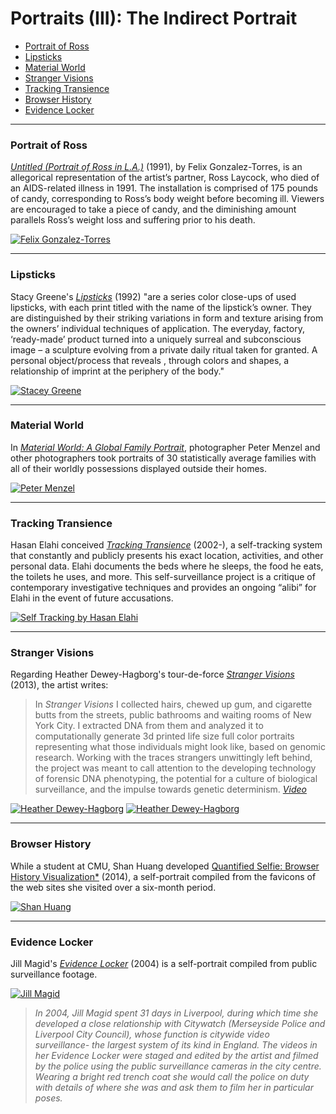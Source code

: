 # Portraits (III): The Indirect Portrait


* [Portrait of Ross](#portrait-of-ross)
* [Lipsticks](#lipsticks)
* [Material World](#material-world)
* [Stranger Visions](#stranger-visions)
* [Tracking Transience](#tracking-transience)
* [Browser History](#browser-history)
* [Evidence Locker](#evidence-locker)

---

### Portrait of Ross

[*Untitled (Portrait of Ross in L.A.)*](https://www.youtube.com/watch?v=37bSb-aQ4BM) (1991), by Felix Gonzalez-Torres, is an allegorical representation of the artist’s partner, Ross Laycock, who died of an AIDS-related illness in 1991. The installation is comprised of 175 pounds of candy, corresponding to Ross’s body weight before becoming ill. Viewers are encouraged to take a piece of candy, and the diminishing amount parallels Ross’s weight loss and suffering prior to his death.

[![Felix Gonzalez-Torres](images/torres.jpg)](http://www.artbabble.org/video/npg/hideseek-untitled-portrait-ross-la-felix-gonzalez-torres)

---

### Lipsticks

Stacy Greene's [*Lipsticks*](http://stacygreene.com/portfolio/lipsticks/) (1992) "are a series color close-ups of used lipsticks, with each print titled with the name of the lipstick’s owner. They are distinguished by their striking variations in form and texture arising from the owners’ individual techniques of application. The everyday, factory, ‘ready-made’ product turned into a uniquely surreal and subconscious image – a sculpture evolving from a private daily ritual taken for granted. A personal object/process that reveals , through colors and shapes, a relationship of imprint at the periphery of the body."

[![Stacey Greene](images/datavis_lipstick_greene2.jpg)](http://stacygreene.com/portfolio/lipsticks/)

---

### Material World

In [*Material World: A Global Family Portrait*](http://www.npr.org/sections/pictureshow/2010/08/10/129113632/picturingpossessions), photographer Peter Menzel and other photographers took portraits of 30 statistically average families with all of their worldly possessions displayed outside their homes.

[![Peter Menzel](images/family.jpg)](http://www.npr.org/sections/pictureshow/2010/08/10/129113632/picturingpossessions)

---

### Tracking Transience

Hasan Elahi conceived [*Tracking Transience*](https://www.ted.com/talks/hasan_elahi) (2002-), a self-tracking system that constantly and publicly presents his exact location, activities, and other personal data. Elahi documents the beds where he sleeps, the food he eats, the toilets he uses, and more. This self-surveillance project is a critique of contemporary investigative techniques and provides an ongoing “alibi” for Elahi in the event of future accusations.

[![Self Tracking by Hasan Elahi](images/elahi_beds_fullpage.jpg)](https://www.ted.com/talks/hasan_elahi)

--- 

### Stranger Visions

Regarding Heather Dewey-Hagborg's tour-de-force [*Stranger Visions*](http://deweyhagborg.com/projects/stranger-visions) (2013), the artist writes:

> In *Stranger Visions* I collected hairs, chewed up gum, and cigarette butts from the streets, public bathrooms and waiting rooms of New York City. I extracted DNA from them and analyzed it to computationally generate 3d printed life size full color portraits representing what those individuals might look like, based on genomic research. Working with the traces strangers unwittingly left behind, the project was meant to call attention to the developing technology of forensic DNA phenotyping, the potential for a culture of biological surveillance, and the impulse towards genetic determinism. [*Video*](https://www.youtube.com/watch?v=o5ijy2xboZs)

[![Heather Dewey-Hagborg](images/DeweyHagborg.jpg)](https://www.youtube.com/watch?v=o5ijy2xboZs)[![Heather Dewey-Hagborg](images/heather-dewey-hagborg-ted-scrn.jpg)](https://www.youtube.com/watch?v=o5ijy2xboZs)

---

### Browser History

While a student at CMU, Shan Huang developed [Quantified Selfie: Browser History Visualization*](http://golancourses.net/2014/shan/03/06/project-3-shan-browser-history-visualization/) (2014), a self-portrait compiled from the favicons of the web sites she visited over a six-month period.

[![Shan Huang](images/shan_huang_fullpage.png)](http://golancourses.net/2014/shan/03/06/project-3-shan-browser-history-visualization/)

---

### Evidence Locker

Jill Magid's [*Evidence Locker*](http://www.jillmagid.com/projects/evidence-locker-2) (2004) is a self-portrait compiled from public surveillance footage. 

[![Jill Magid](images/magid.jpg)](http://www.jillmagid.com/projects/evidence-locker-2)

> *​In 2004, Jill Magid spent 31 days in Liverpool, during which time she developed a close relationship with Citywatch (Merseyside Police and Liverpool City Council), whose function is citywide video surveillance- the largest system of its kind in England. The videos in her *Evidence Locker* were staged and edited by the artist and filmed by the police using the public surveillance cameras in the city centre. Wearing a bright red trench coat she would call the police on duty with details of where she was and ask them to film her in particular poses.*
